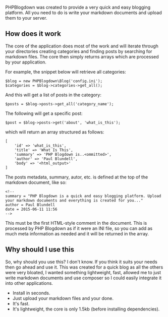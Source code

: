<!--
summary = "PHP Blogdown is a quick and easy blogging platform. Upload your markdown documents and everything is created for you..."
author = Paul Blundell
date = 2015-06-11 11:30
-->

PHPBlogdown was created to provide a very quick and easy blogging platform. All you need to do is write your markdown documents and upload them to your server.

## How does it work

The core of the application does most of the work and will iterate through your directories creating categories and finding posts by searching for markdown files. The core then simply returns arrays which are processed by your application.

For example, the snippet below will retrieve all categories:

    $blog = new PHPBlogdown\Blog('config.ini');
    $categories = $blog->categories->get_all();
    
And this will get a list of posts in the category:

    $posts = $blog->posts->get_all('category_name');
    
The following will get a specific post:

    $post = $blog->posts->get('about', 'what_is_this');

which will return an array structured as follows:

    [
        'id' => 'what_is_this',
        'title' => 'What Is This',
        'summary' => 'PHP Blogdown is..<ommitted>',
        'author' => 'Paul Blundell',
        'body' => '<html_output>'
    ]
    
The posts metadata, summary, autor, etc. is defined at the top of the markdown document, like so:

    <!--
    summary = "PHP Blogdown is a quick and easy blogging platform. Upload your markdown documents and everything is created for you..."
    author = Paul Blundell
    date = 2015-06-11 11:56
    -->

This must be the first HTML-style comment in the document. This is processed by PHP Blogdown as if it were an INI file, so you can add as much meta information as needed and it will be returned in the array.

## Why should I use this

So, why should you use this? I don't know. If you think it suits your needs then go ahead and use it. This was created for a quick blog as all the others were very bloated, I wanted something lightweight, fast, allowed me to just write markdown
documents and use composer so I could easily integrate it into other applications.

- Install in seconds.
- Just upload your markdown files and your done.
- It's fast.
- It's lightweight, the core is only 1.5kb (before installing dependencies).